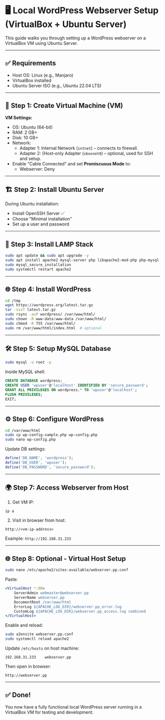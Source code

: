# 🖥️ Local WordPress Webserver Setup (VirtualBox + Ubuntu Server)

This guide walks you through setting up a WordPress webserver on a VirtualBox VM using Ubuntu Server.

---

## ✅ Requirements

- Host OS: Linux (e.g., Manjaro)
- VirtualBox installed
- Ubuntu Server ISO (e.g., Ubuntu 22.04 LTS)

---

## 🚀 Step 1: Create Virtual Machine (VM)

**VM Settings:**

- OS: Ubuntu (64-bit)
- RAM: 2 GB+
- Disk: 10 GB+
- Network:
  - Adapter 1: Internal Network (`intnet`) – connects to firewall.
  - Adapter 2: (Host-only Adapter (`vboxnet0`) – optional, used for SSH and setup.
- Enable "Cable Connected" and set **Promiscuous Mode** to:
  - Webserver: Deny

---

## 🏗️ Step 2: Install Ubuntu Server

During Ubuntu installation:

- Install OpenSSH Server ✅
- Choose "Minimal installation"
- Set up a user and password

---

## 🔧 Step 3: Install LAMP Stack

```bash
sudo apt update && sudo apt upgrade -y
sudo apt install apache2 mysql-server php libapache2-mod-php php-mysql -y
sudo mysql_secure_installation
sudo systemctl restart apache2
```

---

## 🌐 Step 4: Install WordPress

```bash
cd /tmp
wget https://wordpress.org/latest.tar.gz
tar -xvzf latest.tar.gz
sudo rsync -avP wordpress/ /var/www/html/
sudo chown -R www-data:www-data /var/www/html/
sudo chmod -R 755 /var/www/html/
sudo rm /var/www/html/index.html  # optional
```

---

## 🛠️ Step 5: Setup MySQL Database

```bash
sudo mysql -u root -p
```

Inside MySQL shell:

```sql
CREATE DATABASE wordpress;
CREATE USER 'wpuser'@'localhost' IDENTIFIED BY 'secure_password';
GRANT ALL PRIVILEGES ON wordpress.* TO 'wpuser'@'localhost';
FLUSH PRIVILEGES;
EXIT;
```

---

## ⚙️ Step 6: Configure WordPress

```bash
cd /var/www/html
sudo cp wp-config-sample.php wp-config.php
sudo nano wp-config.php
```

Update DB settings:

```php
define('DB_NAME', 'wordpress');
define('DB_USER', 'wpuser');
define('DB_PASSWORD', 'secure_password');
```

---

## 🌍 Step 7: Access Webserver from Host

1. Get VM IP:

```bash
ip a
```

2. Visit in browser from host:

```
http://<vm-ip-address>
```

Example: `http://192.168.31.233`

---

## 🌐 Step 8: Optional - Virtual Host Setup

```bash
sudo nano /etc/apache2/sites-available/webserver.pp.conf
```

Paste:

```apache
<VirtualHost *:80>
    ServerAdmin webmaster@webserver.pp
    ServerName webserver.pp
    DocumentRoot /var/www/html
    ErrorLog ${APACHE_LOG_DIR}/webserver.pp_error.log
    CustomLog ${APACHE_LOG_DIR}/webserver.pp_access.log combined
</VirtualHost>
```

Enable and reload:

```bash
sudo a2ensite webserver.pp.conf
sudo systemctl reload apache2
```

Update `/etc/hosts` on host machine:

```text
192.168.31.233    webserver.pp
```

Then open in browser:

```
http://webserver.pp
```

---

## ✅ Done!

You now have a fully functional local WordPress server running in a VirtualBox VM for testing and development.
